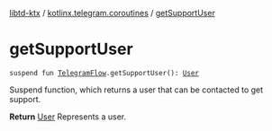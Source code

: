 [libtd-ktx](../index.md) / [kotlinx.telegram.coroutines](index.md) / [getSupportUser](./get-support-user.md)

# getSupportUser

`suspend fun `[`TelegramFlow`](../kotlinx.telegram.core/-telegram-flow/index.md)`.getSupportUser(): `[`User`](https://tdlibx.github.io/td/docs/org/drinkless/td/libcore/telegram/TdApi/User.html)

Suspend function, which returns a user that can be contacted to get support.

**Return**
[User](https://tdlibx.github.io/td/docs/org/drinkless/td/libcore/telegram/TdApi/User.html) Represents a user.

